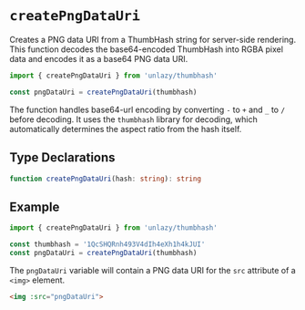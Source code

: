 # `createPngDataUri`

Creates a PNG data URI from a ThumbHash string for server-side rendering. This function decodes the base64-encoded ThumbHash into RGBA pixel data and encodes it as a base64 PNG data URI.

```ts
import { createPngDataUri } from 'unlazy/thumbhash'

const pngDataUri = createPngDataUri(thumbhash)
```

The function handles base64-url encoding by converting `-` to `+` and `_` to `/` before decoding. It uses the `thumbhash` library for decoding, which automatically determines the aspect ratio from the hash itself.

## Type Declarations

```ts
function createPngDataUri(hash: string): string
```

## Example

```ts
import { createPngDataUri } from 'unlazy/thumbhash'

const thumbhash = '1QcSHQRnh493V4dIh4eXh1h4kJUI'
const pngDataUri = createPngDataUri(thumbhash)
```

The `pngDataUri` variable will contain a PNG data URI for the `src` attribute of a `<img>` element.

```html
<img :src="pngDataUri">
```
